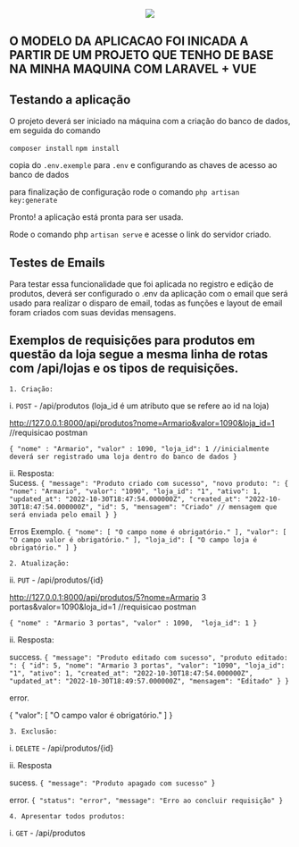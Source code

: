 <p align="center">
<img src="http://img.shields.io/static/v1?label=STATUS&message=FINALIZADO&color=GREEN&style=for-the-badge"/>
</p>


## O MODELO DA APLICACAO FOI INICADA A PARTIR DE UM PROJETO QUE TENHO DE BASE NA MINHA MAQUINA COM LARAVEL + VUE 

## Testando a aplicação 

O projeto deverá ser iniciado na máquina com a criação do banco de dados, em seguida do comando 

`composer install`
`npm install` 

copia do `.env.exemple` para `.env` e configurando as chaves de acesso ao banco de dados 

para finalização de configuração rode o comando `php artisan key:generate`
 
Pronto! a aplicação está pronta para ser usada. 

Rode o comando php `artisan serve` e acesse o link do servidor criado.

## Testes de Emails 

Para testar essa funcionalidade que foi aplicada no registro e edição de produtos, deverá ser configurado o .env da aplicação com o email que será usado para realizar o disparo de email, todas as funções e layout de email foram criados com suas devidas mensagens.

## Exemplos de requisições para produtos em questão da loja segue a mesma linha de rotas com /api/lojas e os tipos de requisições. 

`1. Criação:` 

i. `POST` - /api/produtos  (loja_id é um atributo que se refere ao id na loja)

http://127.0.0.1:8000/api/produtos?nome=Armario&valor=1090&loja_id=1 //requisicao postman

`{
   "nome" : "Armario",
   "valor" : 1090,
   "loja_id": 1 //inicialmente deverá ser registrado uma loja dentro do banco de dados
}`

ii. Resposta:  
Sucess. 
`{
    "message": "Produto criado com sucesso",
    "novo produto: ": {
        "nome": "Armario",
        "valor": "1090",
        "loja_id": "1",
        "ativo": 1,
        "updated_at": "2022-10-30T18:47:54.000000Z",
        "created_at": "2022-10-30T18:47:54.000000Z",
        "id": 5,
        "mensagem": "Criado" // mensagem que será enviada pelo email
    }
}`

Erros Exemplo. 
`{
    "nome": [
        "O campo nome é obrigatório."
    ],
    "valor": [
        "O campo valor é obrigatório."
    ],
    "loja_id": [
        "O campo loja é obrigatório."
    ]
}`


`2. Atualização:` 

ii. `PUT` - /api/produtos/{id} 

http://127.0.0.1:8000/api/produtos/5?nome=Armario 3 portas&valor=1090&loja_id=1 //requisicao postman

`{
   "nome" : "Armario 3 portas",
   "valor" : 1090, 
   "loja_id": 1
}`

ii. Resposta: 

success.
`{
   "message": "Produto editado com sucesso",
    "produto editado: ": {
        "id": 5,
        "nome": "Armario 3 portas",
        "valor": "1090",
        "loja_id": "1",
        "ativo": 1,
        "created_at": "2022-10-30T18:47:54.000000Z",
        "updated_at": "2022-10-30T18:49:57.000000Z",
        "mensagem": "Editado"
    }
}`

error. 

{
   "valor": [
       "O campo valor é obrigatório."
   ]
}

`3. Exclusão:` 

i. `DELETE` - /api/produtos/{id}

ii. Resposta 

sucess. 
`{
    "message": "Produto apagado com sucesso"
`}

error. 
`{
    "status": "error",
    "message": "Erro ao concluir requisição"
}`

`4. Apresentar todos produtos:` 

i. `GET` - /api/produtos




